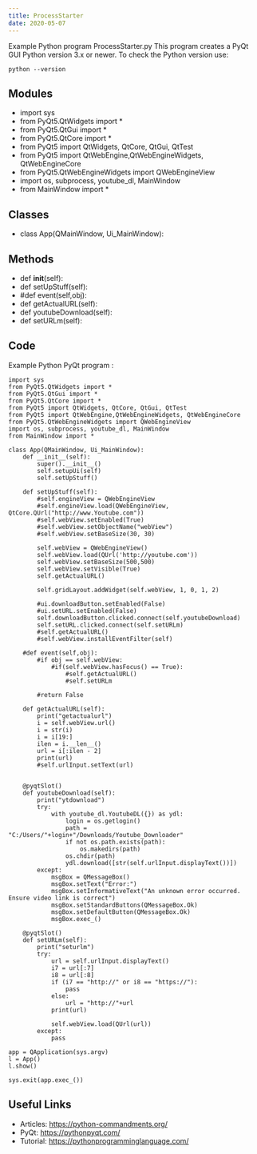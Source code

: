 ```yaml
---
title: ProcessStarter
date: 2020-05-07
---
```

Example Python program ProcessStarter.py
This program creates a PyQt GUI
Python version 3.x or newer.
To check the Python version use:

    python --version

## Modules

* import sys
* from PyQt5.QtWidgets import *
* from PyQt5.QtGui import *
* from PyQt5.QtCore import *
* from PyQt5 import QtWidgets, QtCore, QtGui, QtTest
* from PyQt5 import QtWebEngine,QtWebEngineWidgets, QtWebEngineCore
* from PyQt5.QtWebEngineWidgets import QWebEngineView
* import os, subprocess, youtube_dl, MainWindow
* from MainWindow import *

## Classes

* class App(QMainWindow, Ui_MainWindow):

## Methods

* def __init__(self):
* def setUpStuff(self):
* #def event(self,obj):
* def getActualURL(self):
* def youtubeDownload(self):
* def setURLm(self):

## Code

Example Python PyQt program :

    import sys
    from PyQt5.QtWidgets import *
    from PyQt5.QtGui import *
    from PyQt5.QtCore import *
    from PyQt5 import QtWidgets, QtCore, QtGui, QtTest
    from PyQt5 import QtWebEngine,QtWebEngineWidgets, QtWebEngineCore
    from PyQt5.QtWebEngineWidgets import QWebEngineView
    import os, subprocess, youtube_dl, MainWindow
    from MainWindow import *
    
    class App(QMainWindow, Ui_MainWindow):
        def __init__(self):
            super().__init__()
            self.setupUi(self)
            self.setUpStuff()
    
        def setUpStuff(self):
            #self.engineView = QWebEngineView
            #self.engineView.load(QWebEngineView, QtCore.QUrl("http://www.Youtube.com"))
            #self.webView.setEnabled(True)
            #self.webView.setObjectName("webView")
            #self.webView.setBaseSize(30, 30)
    
            self.webView = QWebEngineView()
            self.webView.load(QUrl('http://youtube.com'))
            self.webView.setBaseSize(500,500)
            self.webView.setVisible(True)
            self.getActualURL()
    
            self.gridLayout.addWidget(self.webView, 1, 0, 1, 2)
    
            #ui.downloadButton.setEnabled(False)
            #ui.setURL.setEnabled(False)
            self.downloadButton.clicked.connect(self.youtubeDownload)
            self.setURL.clicked.connect(self.setURLm)
            #self.getActualURL()
            #self.webView.installEventFilter(self)
    
        #def event(self,obj):
            #if obj == self.webView:
                #if(self.webView.hasFocus() == True):
                    #self.getActualURL()
                    #self.setURLm
    
            #return False
    
        def getActualURL(self):
            print("getactualurl")
            i = self.webView.url()
            i = str(i)
            i = i[19:]
            ilen = i.__len__()
            url = i[:ilen - 2]
            print(url)
            #self.urlInput.setText(url)
    
    
        @pyqtSlot()
        def youtubeDownload(self):
            print("ytdownload")
            try:
                with youtube_dl.YoutubeDL({}) as ydl:
                    login = os.getlogin()
                    path = "C:/Users/"+login+"/Downloads/Youtube_Downloader"
                    if not os.path.exists(path):
                        os.makedirs(path)
                    os.chdir(path)
                    ydl.download([str(self.urlInput.displayText())])
            except:
                msgBox = QMessageBox()
                msgBox.setText("Error:")
                msgBox.setInformativeText("An unknown error occurred. Ensure video link is correct")
                msgBox.setStandardButtons(QMessageBox.Ok)
                msgBox.setDefaultButton(QMessageBox.Ok)
                msgBox.exec_()
    
        @pyqtSlot()
        def setURLm(self):
            print("seturlm")
            try:
                url = self.urlInput.displayText()
                i7 = url[:7]
                i8 = url[:8]
                if (i7 == "http://" or i8 == "https://"):
                    pass
                else:
                    url = "http://"+url
                print(url)
    
                self.webView.load(QUrl(url))
            except:
                pass
    
    app = QApplication(sys.argv)
    l = App()
    l.show()
    
    sys.exit(app.exec_())
    

## Useful Links

- Articles: https://python-commandments.org/
- PyQt: https://pythonpyqt.com/
- Tutorial: https://pythonprogramminglanguage.com/
